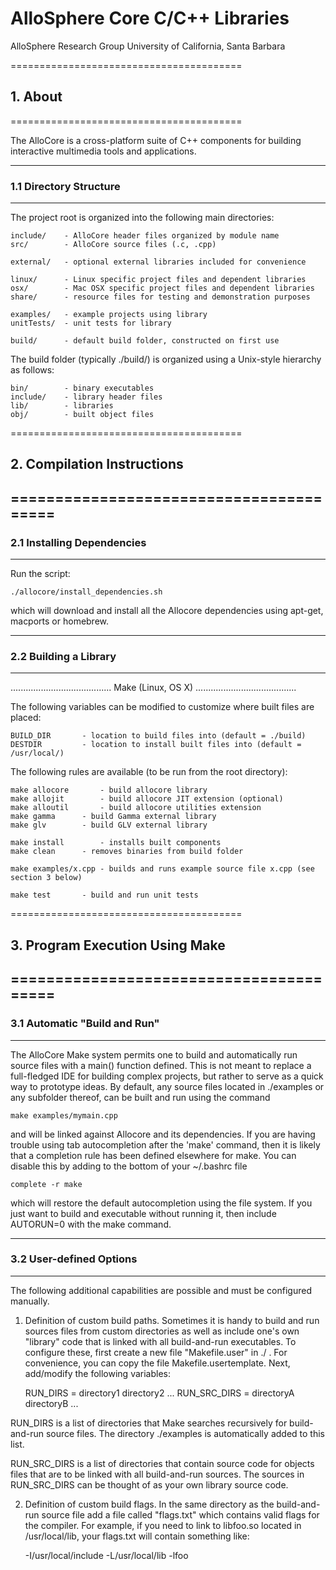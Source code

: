 # AlloSphere Core C/C++ Libraries

AlloSphere Research Group
University of California, Santa Barbara


========================================
## 1. About
========================================

The AlloCore is a cross-platform suite of C++ components for building interactive multimedia tools and applications.

________________________________________
### 1.1 Directory Structure
________________________________________

The project root is organized into the following main directories:

	include/	- AlloCore header files organized by module name
	src/		- AlloCore source files (.c, .cpp)

	external/	- optional external libraries included for convenience

	linux/		- Linux specific project files and dependent libraries
	osx/		- Mac OSX specific project files and dependent libraries
	share/		- resource files for testing and demonstration purposes

	examples/	- example projects using library
	unitTests/	- unit tests for library

	build/		- default build folder, constructed on first use

The build folder (typically ./build/) is organized using a Unix-style hierarchy as follows:

	bin/		- binary executables
	include/	- library header files
	lib/		- libraries
	obj/		- built object files


========================================
## 2. Compilation Instructions
========================================
----------------------------------------
### 2.1 Installing Dependencies
----------------------------------------
Run the script:

	./allocore/install_dependencies.sh

which will download and install all the Allocore dependencies using apt-get, macports or homebrew.

----------------------------------------
### 2.2 Building a Library
----------------------------------------
........................................
Make (Linux, OS X)
........................................

The following variables can be modified to customize where built files are placed:

	BUILD_DIR		- location to build files into (default = ./build)
	DESTDIR			- location to install built files into (default = /usr/local/)

The following rules are available (to be run from the root directory):

	make allocore		- build allocore library
	make allojit		- build allocore JIT extension (optional)
	make alloutil		- build allocore utilities extension
	make gamma		- build Gamma external library
	make glv		- build GLV external library

	make install		- installs built components
	make clean		- removes binaries from build folder

	make examples/x.cpp	- builds and runs example source file x.cpp (see section 3 below)

	make test		- build and run unit tests


========================================
## 3. Program Execution Using Make
========================================
----------------------------------------
### 3.1 Automatic "Build and Run"
----------------------------------------
The AlloCore Make system permits one to build and automatically run source files with a main() function defined. This is not meant to replace a full-fledged IDE for building complex projects, but rather to serve as a quick way to prototype ideas. By default, any source files located in ./examples or any subfolder thereof, can be built and run using the command
	
	make examples/mymain.cpp

and will be linked against Allocore and its dependencies. If you are having trouble using tab autocompletion after the 'make' command, then it is likely that a completion rule has been defined elsewhere for make. You can disable this by adding to the bottom of your ~/.bashrc file

	complete -r make

which will restore the default autocompletion using the file system. If you just want to build and executable without running it, then include AUTORUN=0 with the make command.

----------------------------------------
### 3.2 User-defined Options
----------------------------------------
The following additional capabilities are possible and must be configured manually.

1. Definition of custom build paths.
Sometimes it is handy to build and run sources files from custom directories as well as include one's own "library" code that is linked with all build-and-run executables. To configure these, first create a new file "Makefile.user" in ./ . For convenience, you can copy the file Makefile.usertemplate. Next, add/modify the following variables:

	RUN_DIRS	= directory1 directory2 ...
	RUN_SRC_DIRS	= directoryA directoryB ...

RUN_DIRS is a list of directories that Make searches recursively for build-and-run source files.
The directory ./examples is automatically added to this list.

RUN_SRC_DIRS is a list of directories that contain source code for objects files that are to be linked with all build-and-run sources. The sources in RUN_SRC_DIRS can be thought of as your own library source code.

2. Definition of custom build flags.
In the same directory as the build-and-run source file add a file called "flags.txt" which contains valid flags for the compiler. For example, if you need to link to libfoo.so located in /usr/local/lib, your flags.txt will contain something like:

	-I/usr/local/include -L/usr/local/lib -lfoo


